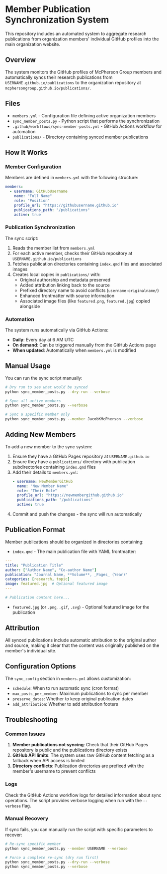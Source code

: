 # Member Publication Synchronization System

This repository includes an automated system to aggregate research publications from organization members' individual GitHub profiles into the main organization website.

## Overview

The system monitors the GitHub profiles of McPherson Group members and automatically syncs their research publications from `USERNAME.github.io/publications` to the organization repository at `mcphersongroup.github.io/publications/`.

## Files

- `members.yml` - Configuration file defining active organization members
- `sync_member_posts.py` - Python script that performs the synchronization
- `.github/workflows/sync-member-posts.yml` - GitHub Actions workflow for automation
- `publications/` - Directory containing synced member publications

## How It Works

### Member Configuration

Members are defined in `members.yml` with the following structure:

```yaml
members:
  - username: GitHubUsername
    name: "Full Name"
    role: "Position"
    profile_url: "https://githubusername.github.io"
    publications_path: "/publications"
    active: true
```

### Publication Synchronization

The sync script:

1. Reads the member list from `members.yml`
2. For each active member, checks their GitHub repository at `USERNAME.github.io/publications`
3. Fetches publication directories containing `index.qmd` files and associated images
4. Creates local copies in `publications/` with:
   - Original authorship and metadata preserved
   - Added attribution linking back to the source
   - Prefixed directory name to avoid conflicts (`username-originalname/`)
   - Enhanced frontmatter with source information
   - Associated image files (like `featured.png`, `featured.jpg`) copied alongside

### Automation

The system runs automatically via GitHub Actions:
- **Daily**: Every day at 6 AM UTC
- **On demand**: Can be triggered manually from the GitHub Actions page
- **When updated**: Automatically when `members.yml` is modified

## Manual Usage

You can run the sync script manually:

```bash
# Dry run to see what would be synced
python sync_member_posts.py --dry-run --verbose

# Sync all active members
python sync_member_posts.py --verbose

# Sync a specific member only
python sync_member_posts.py --member JacobKMcPherson --verbose
```

## Adding New Members

To add a new member to the sync system:

1. Ensure they have a GitHub Pages repository at `USERNAME.github.io`
2. Ensure they have a `publications/` directory with publication subdirectories containing `index.qmd` files
3. Add their details to `members.yml`:
   ```yaml
   - username: NewMemberGitHub
     name: "New Member Name"
     role: "Their Role"
     profile_url: "https://newmembergithub.github.io"
     publications_path: "/publications"
     active: true
   ```
4. Commit and push the changes - the sync will run automatically

## Publication Format

Member publications should be organized in directories containing:

- `index.qmd` - The main publication file with YAML frontmatter:

```yaml
---
title: "Publication Title"
author: ["Author Name", "Co-author Name"]
publication: "Journal Name, **Volume**, _Pages_ (Year)"
categories: [research, topic]
image: featured.jpg  # Optional featured image
---

# Publication content here...
```

- `featured.jpg` (or `.png`, `.gif`, `.svg`) - Optional featured image for the publication

## Attribution

All synced publications include automatic attribution to the original author and source, making it clear that the content was originally published on the member's individual site.

## Configuration Options

The `sync_config` section in `members.yml` allows customization:

- `schedule`: When to run automatic sync (cron format)
- `max_posts_per_member`: Maximum publications to sync per member
- `preserve_dates`: Whether to keep original publication dates
- `add_attribution`: Whether to add attribution footers

## Troubleshooting

### Common Issues

1. **Member publications not syncing**: Check that their GitHub Pages repository is public and the publications directory exists
2. **GitHub API limits**: The system uses raw GitHub content fetching as a fallback when API access is limited
3. **Directory conflicts**: Publication directories are prefixed with the member's username to prevent conflicts

### Logs

Check the GitHub Actions workflow logs for detailed information about sync operations. The script provides verbose logging when run with the `--verbose` flag.

### Manual Recovery

If sync fails, you can manually run the script with specific parameters to recover:

```bash
# Re-sync specific member
python sync_member_posts.py --member USERNAME --verbose

# Force a complete re-sync (dry run first)
python sync_member_posts.py --dry-run --verbose
python sync_member_posts.py --verbose
```